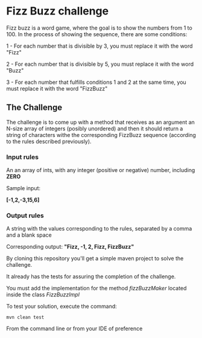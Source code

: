 # Fizz Buzz challenge

Fizz buzz is a word game, where the goal is to show the numbers from 1 to 100. In the process of showing the 
sequence, there are some conditions:

1 - For each number that is divisible by 3, you must replace it with the word "Fizz"

2 - For each number that is divisible by 5, you must replace it with the word "Buzz"

3 - For each number that fulfills conditions 1 and 2 at the same time, you must replace it with the word "FizzBuzz"

## The Challenge
The challenge is to come up with a method that receives as an argument an N-size array of integers (posibly unordered) and then it
should return a string of characters withe the corresponding FizzBuzz sequence (according to the rules described previously).

### Input rules
An an array of ints, with any integer (positive or negative) number, including **ZERO**

Sample input:

**[-1,2,-3,15,6]**

### Output rules
A string with the values corresponding to the rules, separated by a comma and a blank space

Corresponding output:
**"Fizz, -1, 2, Fizz, FizzBuzz"**

By cloning this repository you'll get a simple maven project to solve the challenge.

It already has the tests for assuring the completion of the challenge.

You must add the implementation for the method *fizzBuzzMaker* located inside the class *FizzBuzzImpl*

To test your solution, execute the command:

```
mvn clean test 
```

From the command line or from your IDE of preference
